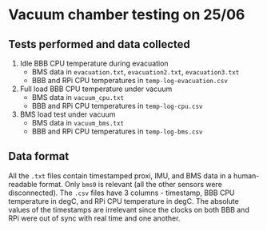 # Vacuum chamber testing on 25/06

## Tests performed and data collected
1. Idle BBB CPU temperature during evacuation
    * BMS data in `evacuation.txt`, `evacuation2.txt`, `evacuation3.txt`
    * BBB and RPi CPU temperatures in `temp-log-evacuation.csv`
2. Full load BBB CPU temperature under vacuum
    * BMS data in `vacuum_cpu.txt`
    * BBB and RPi CPU temperatures in `temp-log-cpu.csv`
3. BMS load test under vacuum
    * BMS data in `vacuum_bms.txt`
    * BBB and RPi CPU temperatures in `temp-log-bms.csv`

## Data format
All the `.txt` files contain timestamped proxi, IMU, and BMS data in a human-readable format. Only `bms0` is relevant (all the other
sensors were disconnected). The `.csv` files have 3 columns - timestamp, BBB CPU temperature in degC, and RPi CPU temperature in degC.
The absolute values of the timestamps are irrelevant since the clocks on both BBB and RPi were out of sync with real time and one another.
